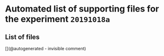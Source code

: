 # Automated list of supporting files for the __experiment `20191018a`__

## List of files

[](@autogenerated - invisible comment)